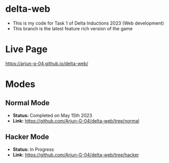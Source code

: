 # delta-web
- This is my code for Task 1 of Delta Inductions 2023 (Web development)
- This branch is the latest feature rich version of the game

# Live Page
https://arjun-g-04.github.io/delta-web/

# Modes
## Normal Mode
- **Status:** Completed on May 15th 2023
- **Link:** https://github.com/Arjun-G-04/delta-web/tree/normal

## Hacker Mode
- **Status:** In Progress
- **Link:** https://github.com/Arjun-G-04/delta-web/tree/hacker
